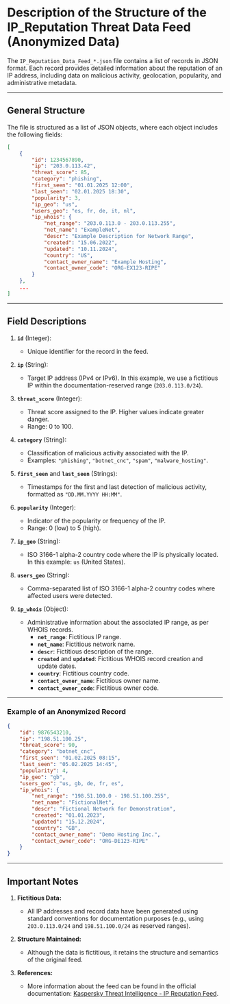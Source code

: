 # Description of the Structure of the IP_Reputation Threat Data Feed (Anonymized Data)

The `IP_Reputation_Data_Feed_*.json` file contains a list of records in JSON format. Each record provides detailed information about the reputation of an IP address, including data on malicious activity, geolocation, popularity, and administrative metadata.

---

## General Structure

The file is structured as a list of JSON objects, where each object includes the following fields:

```json
[
    {
        "id": 1234567890,
        "ip": "203.0.113.42",
        "threat_score": 85,
        "category": "phishing",
        "first_seen": "01.01.2025 12:00",
        "last_seen": "02.01.2025 18:30",
        "popularity": 3,
        "ip_geo": "us",
        "users_geo": "es, fr, de, it, nl",
        "ip_whois": {
            "net_range": "203.0.113.0 - 203.0.113.255",
            "net_name": "ExampleNet",
            "descr": "Example Description for Network Range",
            "created": "15.06.2022",
            "updated": "10.11.2024",
            "country": "US",
            "contact_owner_name": "Example Hosting",
            "contact_owner_code": "ORG-EX123-RIPE"
        }
    },
    ...
]
```

---

## Field Descriptions

1. **`id`** (Integer):
   - Unique identifier for the record in the feed.

2. **`ip`** (String):
   - Target IP address (IPv4 or IPv6). In this example, we use a fictitious IP within the documentation-reserved range (`203.0.113.0/24`).

3. **`threat_score`** (Integer):
   - Threat score assigned to the IP. Higher values indicate greater danger.
   - Range: 0 to 100.

4. **`category`** (String):
   - Classification of malicious activity associated with the IP.
   - Examples: `"phishing"`, `"botnet_cnc"`, `"spam"`, `"malware_hosting"`.

5. **`first_seen`** and **`last_seen`** (Strings):
   - Timestamps for the first and last detection of malicious activity, formatted as `"DD.MM.YYYY HH:MM"`.

6. **`popularity`** (Integer):
   - Indicator of the popularity or frequency of the IP.
   - Range: 0 (low) to 5 (high).

7. **`ip_geo`** (String):
   - ISO 3166-1 alpha-2 country code where the IP is physically located. In this example: `us` (United States).

8. **`users_geo`** (String):
   - Comma-separated list of ISO 3166-1 alpha-2 country codes where affected users were detected.

9. **`ip_whois`** (Object):
   - Administrative information about the associated IP range, as per WHOIS records.
     - **`net_range`**: Fictitious IP range.
     - **`net_name`**: Fictitious network name.
     - **`descr`**: Fictitious description of the range.
     - **`created`** and **`updated`**: Fictitious WHOIS record creation and update dates.
     - **`country`**: Fictitious country code.
     - **`contact_owner_name`**: Fictitious owner name.
     - **`contact_owner_code`**: Fictitious owner code.

---

### Example of an Anonymized Record

```json
{
    "id": 9876543210,
    "ip": "198.51.100.25",
    "threat_score": 90,
    "category": "botnet_cnc",
    "first_seen": "01.02.2025 08:15",
    "last_seen": "05.02.2025 14:45",
    "popularity": 4,
    "ip_geo": "gb",
    "users_geo": "us, gb, de, fr, es",
    "ip_whois": {
        "net_range": "198.51.100.0 - 198.51.100.255",
        "net_name": "FictionalNet",
        "descr": "Fictional Network for Demonstration",
        "created": "01.01.2023",
        "updated": "15.12.2024",
        "country": "GB",
        "contact_owner_name": "Demo Hosting Inc.",
        "contact_owner_code": "ORG-DE123-RIPE"
    }
}
```

---

## Important Notes

1. **Fictitious Data:**
   - All IP addresses and record data have been generated using standard conventions for documentation purposes (e.g., using `203.0.113.0/24` and `198.51.100.0/24` as reserved ranges).

2. **Structure Maintained:**
   - Although the data is fictitious, it retains the structure and semantics of the original feed.

3. **References:**
   - More information about the feed can be found in the official documentation: [Kaspersky Threat Intelligence - IP Reputation Feed](https://tip.kaspersky.com/Help/TIDF/en-US/IpReputationFeed.htm).
